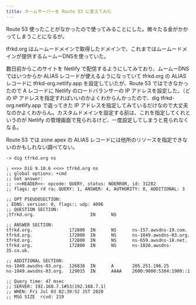 ```yaml
---
title: ネームサーバーを Route 53 に変えてみた
---
```


Route 53 使ったことがなかったので使ってみることにした。微々たる金がかかってしまうことになるが。

tfrkd.org はムームードメインで取得したドメインで、これまではムームードメインが提供するムームーDNSを使っていた。

数日前からこのサイトを Netlify で配信するようにしてみており、ムームーDNSではいつからか ALIAS レコードが使えるようになっていて tfrkd.org の ALIAS レコードに tfrkd-org.netlify.app を設定していたが、Route 53 ではできなかったので A レコードに Netlify のロードバランサーの IP アドレスを設定した。（どの IP アドレスを指定すればいいのかよくわからんかったので、dig tfrkd-org.netlify.app で返ってきた IP アドレスを指定してみているだけなので大丈夫なのかよくわからん。カスタムドメインを設定する前は、これを指定してくれというのが Netlify の管理画面で見られるけど、一度設定してしまうと見られなくなる。

Route 53 では zone apex の ALIAS レコードには他所のリソースを指定できないのかもしれない調べてない。

```
-> dig tfrkd.org ns

; <<>> DiG 9.10.6 <<>> tfrkd.org ns
;; global options: +cmd
;; Got answer:
;; ->>HEADER<<- opcode: QUERY, status: NOERROR, id: 31282
;; flags: qr rd ra; QUERY: 1, ANSWER: 4, AUTHORITY: 0, ADDITIONAL: 3

;; OPT PSEUDOSECTION:
; EDNS: version: 0, flags:; udp: 4096
;; QUESTION SECTION:
;tfrkd.org.                     IN      NS

;; ANSWER SECTION:
tfrkd.org.              172800  IN      NS      ns-157.awsdns-19.com.
tfrkd.org.              172800  IN      NS      ns-1049.awsdns-03.org.
tfrkd.org.              172800  IN      NS      ns-659.awsdns-18.net.
tfrkd.org.              172800  IN      NS      ns-1820.awsdns-35.co.uk.

;; ADDITIONAL SECTION:
ns-1049.awsdns-03.org.  126838  IN      A       205.251.196.25
ns-1049.awsdns-03.org.  129015  IN      AAAA    2600:9000:5304:1900::1

;; Query time: 47 msec
;; SERVER: 192.168.7.1#53(192.168.7.1)
;; WHEN: Fri Jul 03 02:39:52 JST 2020
;; MSG SIZE  rcvd: 219
```
